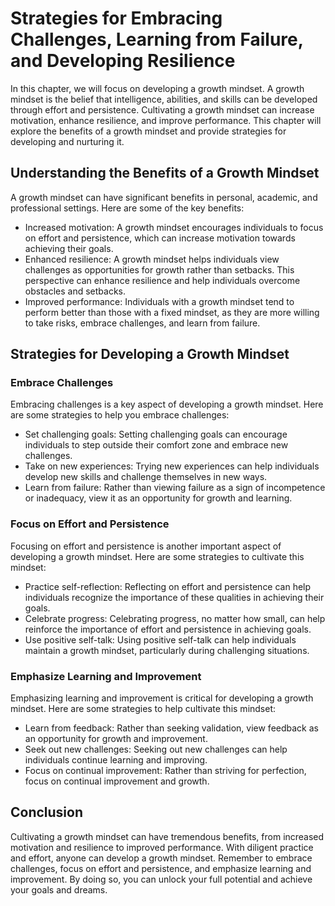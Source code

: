 Strategies for Embracing Challenges, Learning from Failure, and Developing Resilience
==============================================================================================================================

In this chapter, we will focus on developing a growth mindset. A growth mindset is the belief that intelligence, abilities, and skills can be developed through effort and persistence. Cultivating a growth mindset can increase motivation, enhance resilience, and improve performance. This chapter will explore the benefits of a growth mindset and provide strategies for developing and nurturing it.

Understanding the Benefits of a Growth Mindset
----------------------------------------------

A growth mindset can have significant benefits in personal, academic, and professional settings. Here are some of the key benefits:

* Increased motivation: A growth mindset encourages individuals to focus on effort and persistence, which can increase motivation towards achieving their goals.
* Enhanced resilience: A growth mindset helps individuals view challenges as opportunities for growth rather than setbacks. This perspective can enhance resilience and help individuals overcome obstacles and setbacks.
* Improved performance: Individuals with a growth mindset tend to perform better than those with a fixed mindset, as they are more willing to take risks, embrace challenges, and learn from failure.

Strategies for Developing a Growth Mindset
------------------------------------------

### Embrace Challenges

Embracing challenges is a key aspect of developing a growth mindset. Here are some strategies to help you embrace challenges:

* Set challenging goals: Setting challenging goals can encourage individuals to step outside their comfort zone and embrace new challenges.
* Take on new experiences: Trying new experiences can help individuals develop new skills and challenge themselves in new ways.
* Learn from failure: Rather than viewing failure as a sign of incompetence or inadequacy, view it as an opportunity for growth and learning.

### Focus on Effort and Persistence

Focusing on effort and persistence is another important aspect of developing a growth mindset. Here are some strategies to cultivate this mindset:

* Practice self-reflection: Reflecting on effort and persistence can help individuals recognize the importance of these qualities in achieving their goals.
* Celebrate progress: Celebrating progress, no matter how small, can help reinforce the importance of effort and persistence in achieving goals.
* Use positive self-talk: Using positive self-talk can help individuals maintain a growth mindset, particularly during challenging situations.

### Emphasize Learning and Improvement

Emphasizing learning and improvement is critical for developing a growth mindset. Here are some strategies to help cultivate this mindset:

* Learn from feedback: Rather than seeking validation, view feedback as an opportunity for growth and improvement.
* Seek out new challenges: Seeking out new challenges can help individuals continue learning and improving.
* Focus on continual improvement: Rather than striving for perfection, focus on continual improvement and growth.

Conclusion
----------

Cultivating a growth mindset can have tremendous benefits, from increased motivation and resilience to improved performance. With diligent practice and effort, anyone can develop a growth mindset. Remember to embrace challenges, focus on effort and persistence, and emphasize learning and improvement. By doing so, you can unlock your full potential and achieve your goals and dreams.
